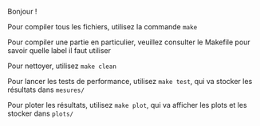 Bonjour !

Pour compiler tous les fichiers, utilisez la commande `make`

Pour compiler une partie en particulier, veuillez consulter le Makefile pour savoir quelle label il faut utiliser

Pour nettoyer, utilisez `make clean`

Pour lancer les tests de performance, utilisez `make test`, qui va stocker les résultats dans `mesures/`

Pour ploter les résultats, utilisez `make plot`, qui va afficher les plots et les stocker dans `plots/`